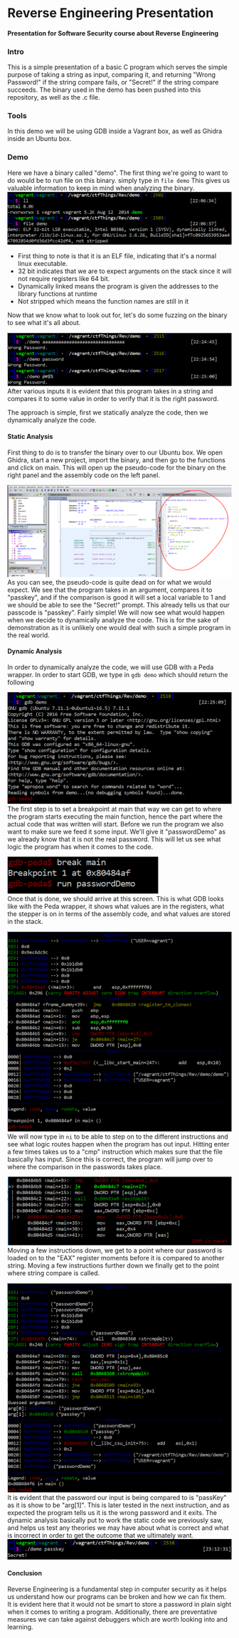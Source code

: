 # Reverse Engineering Presentation
#### Presentation for Software Security course about Reverse Engineering

### Intro

This is a simple presentation of a basic C program which serves the simple purpose of taking a string as input, comparing it, and returning "Wrong Password!" if the string compare fails, or "Secret!" if the string compare succeeds. The binary used in the demo has been pushed into this repository, as well as the .c file.

### Tools

In this demo we will be using GDB inside a Vagrant box, as well as Ghidra inside an Ubuntu box.

### Demo

Here we have a binary called "demo". The first thing we're going to want to do would be to run file on this binary. simply type in ```file demo```
This gives us valuable information to keep in mind when analyzing the binary.</br>
![](images/fileCommand.PNG)
- First thing to note is that it is an ELF file, indicating that it's a normal linux executable.
- 32 bit indicates that we are to expect arguments on the stack since it will not require registers like 64 bit.
- Dynamically linked means the program is given the addresses to the library functions at runtime
- Not stripped which means the function names are still in it

Now that we know what to look out for, let's do some fuzzing on the binary to see what it's all about.

![](images/fuzzing.PNG)
After various inputs it is evident that this program takes in a string and compares it to some value in order to verify that it is the right password.

The approach is simple, first we statically analyze the code, then we dynamically analyze the code.

#### Static Analysis

First thing to do is to transfer the binary over to our Ubuntu box. We open Ghidra, start a new project, import the binary, and then go to the functions and click on main. This will open up the pseudo-code for the binary on the right panel and the assembly code on the left panel.

![](images/ghidraPseudo.PNG)
As you can see, the pseudo-code is quite dead on for what we would expect. We see that the program takes in an argument, compares it to "passkey", and if the comparison is good it will set a local variable to 1 and we should be able to see the "Secret!"
 prompt.
 This already tells us that our passcode is "passkey". Fairly simple! We will now see what would happen when we decide to dynamically analyze the code. This is for the sake of demonstration as it is unlikely one would deal with such a simple program in the real world.
 
#### Dynamic Analysis
In order to dynamically analyze the code, we will use GDB with a Peda wrapper. In order to start GDB, we type in ```gdb demo``` which should return the following

![](images/gdbDemo.PNG)</br>
The first step is to set a breakpoint at main that way we can get to where the program starts executing the main function, hence the part where the actual code that was written will start. Before we run the program we also want to make sure we feed it some input. We'll give it "passwordDemo" as we already know that it is not the real password. This will let us see what logic the program has when it comes to the code.

![](images/gdbDemo1.PNG)</br>
Once that is done, we should arrive at this screen. This is what GDB looks like with the Peda wrapper, it shows what values are in the registers, what the stepper is on in terms of the assembly code, and what values are stored in the stack.

![](images/gdbDemo2.PNG)</br>
We will now type in ```ni``` to be able to step on to the different instructions and see what logic routes happen when the program has out input. Hitting enter a few times takes us to a "cmp" instruction which makes sure that the file basically has input. Since this is correct, the program will jump over to where the comparison in the passwords takes place.

![](images/gdbDemo3.PNG)</br>
Moving a few instructions down, we get to a point where our password is loaded on to the "EAX" register moments before it is compared to another string. Moving a few instructions further down we finally get to the point where string compare is called.

![](images/gdbDemo4.PNG)</br>
It is evident that the password our input is being compared to is "passKey" as it is show to be "arg[1]". This is later tested in the next instruction, and as expected the program tells us it is the wrong password and it exits. The dynamic analysis basically put to work the static code we previously saw, and helps us test any theories we may have about what is correct and what is incorrect in order to get the outcome that we ultimately want.
![](images/solution.PNG)

#### Conclusion
Reverse Engineering is a fundamental step in computer security as it helps us understand how our programs can be broken and how we can fix them. It is evident here that it would not be smart to store a password in plain sight when it comes to writing a program. Additionally, there are preventative measures we can take against debuggers which are worth looking into and learning.
